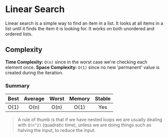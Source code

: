 # Linear Search
Linear search is a simple way to find an item in a list.
It looks at all items in a list until it finds the item it is looking for.
It works on both unordered and ordered lists.

## Complexity
**Time Complexity:** `O(n)` since in the worst case we're checking each element once.
**Space Complexity:** `O(1)` since no new 'permanent' value is created during the iteration.

### Summary
| Best     | Average   | Worst   | Memory    | Stable    |
| :------: | :-------: | :-----: | :-------: | :-------: |
| O(1)     | O(n)      | O(n)    | O(1)      | Yes       |

> A rule of thumb is that if we have nested loops we are usually dealing with `O(n^2)` (quadratic time), unless we are doing things such as halving the input, to reduce the input.